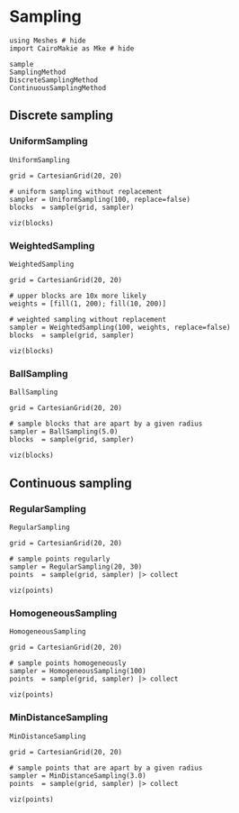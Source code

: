 # Sampling

```@example sampling
using Meshes # hide
import CairoMakie as Mke # hide
```

```@docs
sample
SamplingMethod
DiscreteSamplingMethod
ContinuousSamplingMethod
```

## Discrete sampling

### UniformSampling

```@docs
UniformSampling
```

```@example sampling
grid = CartesianGrid(20, 20)

# uniform sampling without replacement
sampler = UniformSampling(100, replace=false)
blocks  = sample(grid, sampler)

viz(blocks)
```

### WeightedSampling

```@docs
WeightedSampling
```

```@example sampling
grid = CartesianGrid(20, 20)

# upper blocks are 10x more likely
weights = [fill(1, 200); fill(10, 200)]

# weighted sampling without replacement
sampler = WeightedSampling(100, weights, replace=false)
blocks  = sample(grid, sampler)

viz(blocks)
```

### BallSampling

```@docs
BallSampling
```

```@example sampling
grid = CartesianGrid(20, 20)

# sample blocks that are apart by a given radius
sampler = BallSampling(5.0)
blocks  = sample(grid, sampler)

viz(blocks)
```

## Continuous sampling

### RegularSampling

```@docs
RegularSampling
```

```@example sampling
grid = CartesianGrid(20, 20)

# sample points regularly
sampler = RegularSampling(20, 30)
points  = sample(grid, sampler) |> collect

viz(points)
```

### HomogeneousSampling

```@docs
HomogeneousSampling
```

```@example sampling
grid = CartesianGrid(20, 20)

# sample points homogeneously
sampler = HomogeneousSampling(100)
points  = sample(grid, sampler) |> collect

viz(points)
```

### MinDistanceSampling

```@docs
MinDistanceSampling
```

```@example sampling
grid = CartesianGrid(20, 20)

# sample points that are apart by a given radius
sampler = MinDistanceSampling(3.0)
points  = sample(grid, sampler) |> collect

viz(points)
```